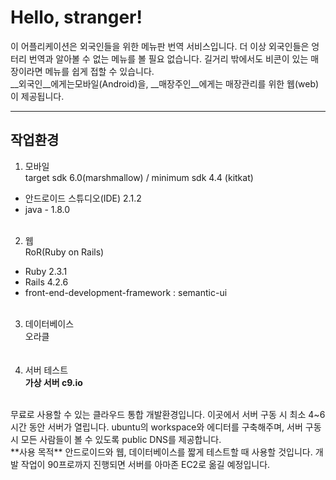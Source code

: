 # Hello, stranger!

이 어플리케이션은 외국인들을 위한 메뉴판 번역 서비스입니다. 더 이상 외국인들은 엉터리 번역과 알아볼 수 없는 메뉴를 볼 필요 없습니다. 길거리 밖에서도 비콘이 있는 매장이라면 메뉴를 쉽게 접할 수 있습니다.  
__외국인__에게는모바일(Android)을, __매장주인__에게는 매장관리를 위한 웹(web)이 제공됩니다.
___

## 작업환경    
1. 모바일  
target sdk 6.0(marshmallow) / minimum sdk 4.4 (kitkat)  
 * 안드로이드 스튜디오(IDE) 2.1.2   
 * java - 1.8.0
<br><br>
2. 웹  
RoR(Ruby on Rails)
  * Ruby 2.3.1
  * Rails 4.2.6
  * front-end-development-framework : semantic-ui
<br><br>
3. 데이터베이스  
오라클  
<br><br>
4. 서버 테스트  
**가상 서버 c9.io**
<br>
무료로 사용할 수 있는 클라우드 통합 개발환경입니다. 이곳에서 서버 구동 시 최소 4~6시간 동안 서버가 열립니다. ubuntu의 workspace와 에디터를 구축해주며, 서버 구동 시 모든 사람들이 볼 수 있도록 public DNS를 제공합니다.  
<br>
**사용 목적**  
안드로이드와 웹, 데이터베이스를 짧게 테스트할 때 사용할 것입니다. 개발 작업이 90프로까지 진행되면 서버를 아마존 EC2로 옮길 예정입니다.
